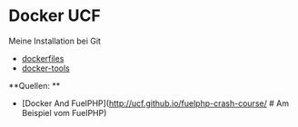 Docker UCF
=========

Meine Installation bei Git 
* [dockerfiles](https://github.com/kernt/dockerfiles)
* [docker-tools](https://github.com/kernt/docker-tools)

**Quellen: **
* [Docker And  FuelPHP](http://ucf.github.io/fuelphp-crash-course/ # Am Beispiel vom FuelPHP)
